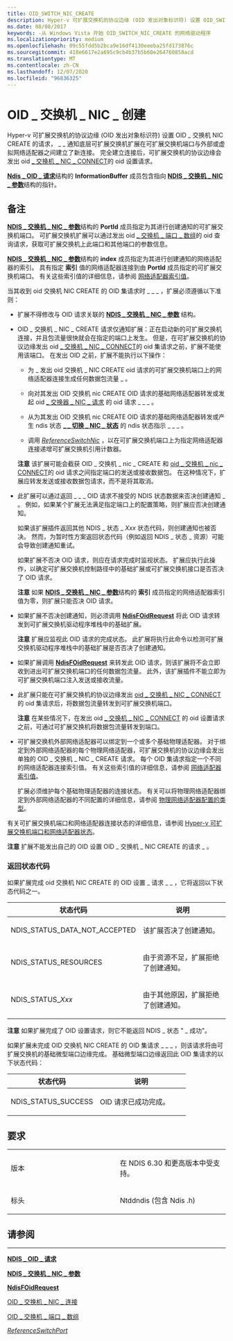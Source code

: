 ```yaml
---
title: OID_SWITCH_NIC_CREATE
description: Hyper-v 可扩展交换机的协议边缘 (OID 发出对象标识符) 设置 OID_SWITCH_NIC_CREATE 请求，通知底层可扩展交换机扩展在可扩展交换机端口与外部或虚拟网络适配器之间建立了新连接。 完全建立连接后，可扩展交换机的协议边缘发出 OID_SWITCH_NIC_CONNECT 的 OID 设置请求。
ms.date: 08/08/2017
keywords: -从 Windows Vista 开始 OID_SWITCH_NIC_CREATE 的网络驱动程序
ms.localizationpriority: medium
ms.openlocfilehash: 09c55fdd5b2bca9e16df4130eeeba25fd173876c
ms.sourcegitcommit: 418e6617e2a695c9cb4b37b5b60e264760858acd
ms.translationtype: MT
ms.contentlocale: zh-CN
ms.lasthandoff: 12/07/2020
ms.locfileid: "96836325"
---
```

# <a name="oid_switch_nic_create"></a>OID \_ 交换机 \_ NIC \_ 创建


Hyper-v 可扩展交换机的协议边缘 (OID 发出对象标识符) 设置 OID \_ 交换机 NIC CREATE 的请求， \_ \_ 通知底层可扩展交换机扩展在可扩展交换机端口与外部或虚拟网络适配器之间建立了新连接。 完全建立连接后，可扩展交换机的协议边缘会发出 oid [ \_ 交换机 \_ NIC \_ CONNECT](oid-switch-nic-connect.md)的 oid 设置请求。

[**Ndis \_ OID \_ 请求**](/windows-hardware/drivers/ddi/ndis/ns-ndis-_ndis_oid_request)结构的 **InformationBuffer** 成员包含指向 [**NDIS \_ 交换机 \_ NIC \_ 参数**](/windows-hardware/drivers/ddi/ntddndis/ns-ntddndis-_ndis_switch_nic_parameters)结构的指针。

<a name="remarks"></a>备注
-------

[**NDIS \_ 交换机 \_ NIC \_ 参数**](/windows-hardware/drivers/ddi/ntddndis/ns-ntddndis-_ndis_switch_nic_parameters)结构的 **PortId** 成员指定为其进行创建通知的可扩展交换机端口。 可扩展交换机扩展可以通过发出 oid [ \_ 交换机 \_ 端口 \_ 数组](oid-switch-port-array.md)的 oid 查询请求，获取可扩展交换机上此端口和其他端口的参数信息。

[**NDIS \_ 交换机 \_ NIC \_ 参数**](/windows-hardware/drivers/ddi/ntddndis/ns-ntddndis-_ndis_switch_nic_parameters)结构的 **index** 成员指定为其进行创建通知的网络适配器的索引。 具有指定 **索引** 值的网络适配器连接到由 **PortId** 成员指定的可扩展交换机端口。 有关这些索引值的详细信息，请参阅 [网络适配器索引值](./network-adapter-index-values.md)。

当其收到 oid 交换机 NIC CREATE 的 OID 集请求时 \_ \_ \_ ，扩展必须遵循以下准则：

-   扩展不得修改与 OID 请求关联的 [**NDIS \_ 交换机 \_ NIC \_ 参数**](/windows-hardware/drivers/ddi/ntddndis/ns-ntddndis-_ndis_switch_nic_parameters) 结构。

-   OID \_ 交换机 \_ NIC \_ CREATE 请求仅通知扩展：正在启动新的可扩展交换机连接，并且包流量很快就会在指定的端口上发生。 但是，在可扩展交换机的协议边缘发出 oid [ \_ 交换机 \_ NIC \_ CONNECT](oid-switch-nic-connect.md)的 oid 集请求之前，扩展不能使用该端口。 在发出 OID 之前，扩展不能执行以下操作：

    -   为 \_ 发出 oid 交换机 \_ NIC CREATE oid 请求的可扩展交换机端口上的网络适配器连接生成任何数据包流量 \_ 。

    -   向对其发出 OID 交换机 nic CREATE OID 请求的基础网络适配器转发或发起 oid [ \_ 交换器 \_ NIC \_ 请求](oid-switch-nic-request.md) 的 oid 请求 \_ \_ \_ 。

    -   从为其发出 OID 交换机 nic CREATE OID 请求的基础网络适配器转发或产生 ndis 状态 [**\_ \_ 切换 \_ NIC \_ 状态**](./ndis-status-switch-nic-status.md) 的 ndis 状态指示 \_ \_ \_ 。

    -   调用 [*ReferenceSwitchNic*](/windows-hardware/drivers/ddi/ndis/nc-ndis-ndis_switch_reference_switch_nic) ，以在可扩展交换机端口上为指定网络适配器连接递增可扩展交换机引用计数器。

    **注意**  该扩展可能会截获 OID \_ 交换机 \_ nic \_ CREATE 和 [oid \_ 交换机 \_ nic \_ CONNECT](oid-switch-nic-connect.md)的 oid 请求之间指定端口的发送或接收数据包。 在这种情况下，扩展应转发发送或接收数据包请求，而不是将其取消。

     

-   此扩展可以通过返回 \_ \_ \_ OID 请求不接受的 NDIS 状态数据来否决创建通知 \_ 。 例如，如果某个扩展无法满足指定端口上的配置策略，则扩展应否决创建通知。

    如果该扩展插件返回其他 NDIS \_ 状态 \_ *Xxx* 状态代码，则创建通知也被否决。 然而，为暂时性方案返回状态代码（例如返回 NDIS \_ 状态 \_ 资源）可能会导致创建通知重试。

    如果扩展不否决 OID 请求，则应在请求完成时监视状态。 扩展应执行此操作，以确定可扩展交换机控制路径中的基础扩展或可扩展交换机接口是否否决了 OID 请求。

    **注意** 如果 [**NDIS \_ 交换机 \_ NIC \_ 参数**](/windows-hardware/drivers/ddi/ntddndis/ns-ntddndis-_ndis_switch_nic_parameters)结构的 **索引** 成员指定的网络适配器索引值为零，则扩展只能否决 OID 请求。

     

-   如果扩展不否决创建通知，则必须调用 [**NdisFOidRequest**](/windows-hardware/drivers/ddi/ndis/nf-ndis-ndisfoidrequest) 将此 OID 请求转发到可扩展交换机驱动程序堆栈中的基础扩展。

    **注意**  扩展应监视此 OID 请求的完成状态。 此扩展将执行此命令以检测可扩展交换机驱动程序堆栈中的基础扩展是否否决了创建通知。

     

-   如果扩展调用 [**NdisFOidRequest**](/windows-hardware/drivers/ddi/ndis/nf-ndis-ndisfoidrequest) 来转发此 OID 请求，则该扩展将不会立即收到进出可扩展交换机端口的任何数据包流量。 此外，该扩展插件不能立即为可扩展交换机端口注入发送或接收流量。

-   此扩展只能在可扩展交换机的协议边缘发出 [oid \_ 交换机 \_ NIC \_ CONNECT](oid-switch-nic-connect.md)的 oid 集请求后，将数据包流量转发到可扩展交换机端口。

    **注意**  在某些情况下，在发出 oid [ \_ 交换机 \_ NIC \_ CONNECT](oid-switch-nic-connect.md) 的 oid 设置请求之前，可通过可扩展交换机将数据包流量转发到端口。

     

-   可扩展交换机外部网络适配器可以绑定到一个或多个基础物理适配器。 对于绑定到外部网络适配器的每个物理网络适配器，可扩展交换机的协议边缘会发出单独的 OID \_ 交换机 \_ NIC \_ CREATE 请求。 每个 OID 集请求指定一个不同的网络适配器连接索引值。 有关这些索引值的详细信息，请参阅 [网络适配器索引值](./network-adapter-index-values.md)。

    扩展必须维护每个基础物理适配器的连接状态。 有关可以将物理网络适配器绑定到外部网络适配器的不同配置的详细信息，请参阅 [物理网络适配器配置的类型](./types-of-physical-network-adapter-configurations.md)。

有关可扩展交换机端口和网络适配器连接状态的详细信息，请参阅 [Hyper-v 可扩展交换机端口和网络适配器状态](./hyper-v-extensible-switch-port-and-network-adapter-states.md)。

**注意**  扩展不能发出自己的 OID 设置 OID \_ 交换机 \_ NIC CREATE 的请求 \_ 。

 

### <a name="return-status-codes"></a>返回状态代码

如果扩展完成 oid 交换机 NIC CREATE 的 OID 设置 \_ 请求 \_ \_ ，它将返回以下状态代码之一。

<table>
<colgroup>
<col width="50%" />
<col width="50%" />
</colgroup>
<thead>
<tr class="header">
<th>状态代码</th>
<th>说明</th>
</tr>
</thead>
<tbody>
<tr class="odd">
<td><p>NDIS_STATUS_DATA_NOT_ACCEPTED</p></td>
<td><p>该扩展否决了创建通知。</p></td>
</tr>
<tr class="even">
<td><p>NDIS_STATUS_RESOURCES</p></td>
<td><p>由于资源不足，扩展拒绝了创建通知。</p></td>
</tr>
<tr class="odd">
<td><p>NDIS_STATUS_<em>Xxx</em></p></td>
<td><p>由于其他原因，扩展拒绝了创建通知。</p></td>
</tr>
</tbody>
</table>

 

**注意**  如果扩展完成了 OID 设置请求，则它不能返回 NDIS \_ 状态 " \_ 成功"。

 

如果扩展未完成 OID 交换机 NIC CREATE 的 OID 集请求 \_ \_ \_ ，则该请求将由可扩展交换机的基础微型端口边缘完成。 基础微型端口边缘返回此 OID 集请求的以下状态代码：

<table>
<colgroup>
<col width="50%" />
<col width="50%" />
</colgroup>
<thead>
<tr class="header">
<th>状态代码</th>
<th>说明</th>
</tr>
</thead>
<tbody>
<tr class="odd">
<td><p>NDIS_STATUS_SUCCESS</p></td>
<td><p>OID 请求已成功完成。</p></td>
</tr>
</tbody>
</table>

 

<a name="requirements"></a>要求
------------

<table>
<colgroup>
<col width="50%" />
<col width="50%" />
</colgroup>
<tbody>
<tr class="odd">
<td><p>版本</p></td>
<td><p>在 NDIS 6.30 和更高版本中受支持。</p></td>
</tr>
<tr class="even">
<td><p>标头</p></td>
<td>Ntddndis (包含 Ndis .h) </td>
</tr>
</tbody>
</table>

## <a name="see-also"></a>请参阅


****
[**NDIS \_ OID \_ 请求**](/windows-hardware/drivers/ddi/ndis/ns-ndis-_ndis_oid_request)

[**NDIS \_ 交换机 \_ NIC \_ 参数**](/windows-hardware/drivers/ddi/ntddndis/ns-ntddndis-_ndis_switch_nic_parameters)

[**NdisFOidRequest**](/windows-hardware/drivers/ddi/ndis/nf-ndis-ndisfoidrequest)

[OID \_ 交换机 \_ NIC \_ 连接](oid-switch-nic-connect.md)

[OID \_ 交换机 \_ 端口 \_ 数组](oid-switch-port-array.md)

[*ReferenceSwitchPort*](/windows-hardware/drivers/ddi/ndis/nc-ndis-ndis_switch_reference_switch_port)

 

